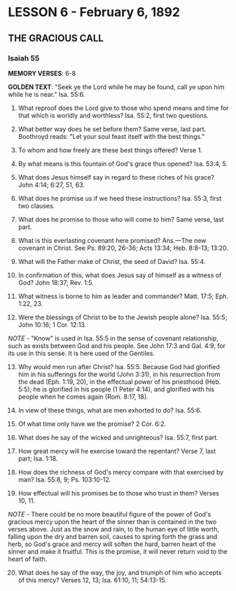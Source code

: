 # LESSON 6 - February 6, 1892
## THE GRACIOUS CALL
### Isaiah 55

**MEMORY VERSES**: 6-8

**GOLDEN TEXT**: "Seek ye the Lord while he may be found, call ye upon him while he is near." Isa. 55:6.

1. What reproof does the Lord give to those who spend means and time for that which is worldly and worthless? Isa. 55:2, first two questions.

2. What better way does he set before them? Same verse, last part. Boothroyd reads: "Let your soul feast itself with the best things."

3. To whom and how freely are these best things offered? Verse 1.

4. By what means is this fountain of God's grace thus opened? Isa. 53:4, 5.

5. What does Jesus himself say in regard to these riches of his grace? John 4:14; 6:27, 51, 63.

6. What does he promise us if we heed these instructions? Isa. 55:3, first two clauses.

7. What does he promise to those who will come to him? Same verse, last part.

8. What is this everlasting covenant here promised? Ans.—The new covenant in Christ. See Ps. 89:20, 26-36; Acts 13:34; Heb. 8:8-13; 13:20.

9. What will the Father make of Christ, the seed of David? Isa. 55:4.

10. In confirmation of this, what does Jesus say of himself as a witness of God? John 18:37; Rev. 1:5.

11. What witness is borne to him as leader and commander? Matt. 17:5; Eph. 1:22, 23.

12. Were the blessings of Christ to be to the Jewish people alone? Isa. 55:5; John 10:16; 1 Cor. 12:13.

*NOTE* - "Know" is used in Isa. 55:5 in the sense of covenant relationship, such as exists between God and his people. See John 17:3 and Gal. 4:9, for its use in this sense. It is here used of the Gentiles.

13. Why would men run after Christ? Isa. 55:5. Because God had glorified him in his sufferings for the world (John 3:31), in his resurrection from the dead (Eph. 1:19, 20), in the effectual power of his priesthood (Heb. 5:5); he is glorified in his people (1 Peter 4:14), and glorified with his people when he comes again (Rom. 8:17, 18).

14. In view of these things, what are men exhorted to do? Isa. 55:6.

15. Of what time only have we the promise? 2 Cor. 6:2.

16. What does he say of the wicked and unrighteous? Isa. 55:7, first part.

17. How great mercy will he exercise toward the repentant? Verse 7, last part; Isa. 1:18.

18. How does the richness of God's mercy compare with that exercised by man? Isa. 55:8, 9; Ps. 103:10-12.

19. How effectual will his promises be to those who trust in them? Verses 10, 11.

*NOTE* - There could be no more beautiful figure of the power of God's gracious mercy upon the heart of the sinner than is contained in the two verses above. Just as the snow and rain, to the human eye of little worth, falling upon the dry and barren soil, causes to spring forth the grass and herb, so God's grace and mercy will soften the hard, barren heart of the sinner and make it fruitful. This is the promise, it will never return void to the heart of faith.

20. What does he say of the way, the joy, and triumph of him who accepts of this mercy? Verses 12, 13; Isa. 61:10, 11; 54:13-15.